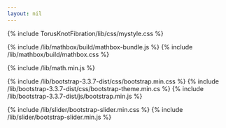 ```yaml
---
layout: nil
---
```


{% include TorusKnotFibration/lib/css/mystyle.css %}

{% include /lib/mathbox/build/mathbox-bundle.js %}
{% include /lib/mathbox/build/mathbox.css %}


{% include /lib/math.min.js %}

{% include /lib/bootstrap-3.3.7-dist/css/bootstrap.min.css %}
{% include /lib/bootstrap-3.3.7-dist/css/bootstrap-theme.min.cs %}
{% include /lib/bootstrap-3.3.7-dist/js/bootstrap.min.js %}

{% include  /lib/slider/bootstrap-slider.min.css %}
{% include /lib/slider/bootstrap-slider.min.js %}